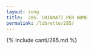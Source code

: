 ```yaml
---
layout: song
title:  285. CHIAMATI PER NOME
permalink: /libretto/285/
---
```

{% include canti/285.md %}   